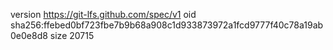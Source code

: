 version https://git-lfs.github.com/spec/v1
oid sha256:ffebed0bf723fbe7b9b68a908c1d933873972a1fcd9777f40c78a19ab0e0e8d8
size 20715
